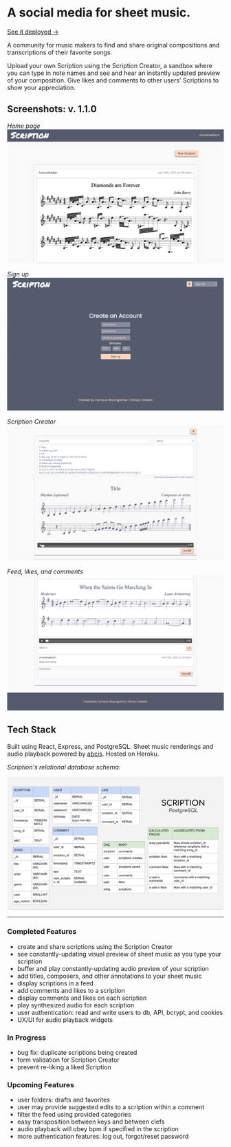# A social media for sheet music.

[See it deployed →](https://scription-heroku.herokuapp.com/)

A community for music makers to find and share original compositions and transcriptions of their favorite songs. 

Upload your own Scription using the Scription Creator, a sandbox where you can type in note names and see and hear an instantly updated preview of your composition. Give likes and comments to other users' Scriptions to show your appreciation.

## Screenshots: v. 1.1.0
*Home page*
![scription home page screenshot](public/assets/v.1.1main.png "Scription home page")

*Sign up*
![scription sign-up page screenshot](public/assets/v.1.1signup.png "Scription sign-up page")

*Scription Creator*
![scription creator screenshot](public/assets/v.1.1scriptioncreator.png "Scription Creator")

*Feed, likes, and comments*
![scription feed screenshot](public/assets/v.1.1feed.png "Feed, likes, and comments")


## Tech Stack

Built using React, Express, and PostgreSQL. Sheet music renderings and audio playback powered by [abcjs](https://github.com/paulrosen/abcjs). Hosted on Heroku.

*Scription's relational database schema:*

![scription relational database schema](public/assets/postgresql-schema.jpg "Scription's Postgres schema")

---

### Completed Features

- create and share scriptions using the Scription Creator
- see constantly-updating visual preview of sheet music as you type your scription
- buffer and play constantly-updating audio preview of your scription
- add titles, composers, and other annotations to your sheet music
- display scriptions in a feed
- add comments and likes to a scription
- display comments and likes on each scription
- play synthesized audio for each scription
- user authentication: read and write users to db, API, bcrypt, and cookies
- UX/UI for audio playback widgets 

### In Progress

- bug fix: duplicate scriptions being created
- form validation for Scription Creator
- prevent re-liking a liked Scription

### Upcoming Features

- user folders: drafts and favorites
- user may provide suggested edits to a scription within a comment
- filter the feed using provided categories
- easy transposition between keys and between clefs
- audio playback will obey bpm if specified in the scription
- more authentication features: log out, forgot/reset password
